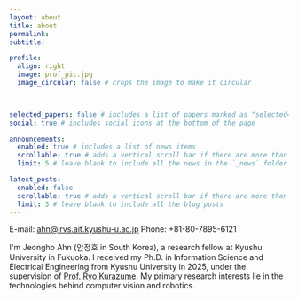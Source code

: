 ```yaml
---
layout: about
title: about
permalink: 
subtitle: 

profile:
  align: right
  image: prof_pic.jpg
  image_circular: false # crops the image to make it circular

  

selected_papers: false # includes a list of papers marked as "selected={true}"
social: true # includes social icons at the bottom of the page

announcements:
  enabled: true # includes a list of news items
  scrollable: true # adds a vertical scroll bar if there are more than 3 news items
  limit: 5 # leave blank to include all the news in the `_news` folder

latest_posts:
  enabled: false
  scrollable: true # adds a vertical scroll bar if there are more than 3 new posts items
  limit: 3 # leave blank to include all the blog posts
---
```


E-mail: ahn@irvs.ait.kyushu-u.ac.jp
Phone: +81-80-7895-6121

I'm Jeongho Ahn (안정호 in South Korea), a research fellow at Kyushu University in Fukuoka.
I received my Ph.D. in Information Science and Electrical Engineering from Kyushu University in 2025, under the supervision of [Prof. Ryo Kurazume](https://robotics.ait.kyushu-u.ac.jp/).
My primary research interests lie in the technologies behind computer vision and robotics.
  
